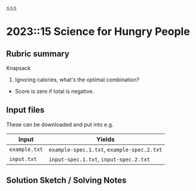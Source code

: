 [<<<](../README.md)

# 2023::15 Science for Hungry People

## Rubric summary

Knapsack

1. Ignoring calories, what's the optimal combination?
  - Score is zero if total is negative.

## Input files

These can be downloaded and put into e.g.

| Input         | Yields                                     |
|---------------|--------------------------------------------|
| `example.txt` | `example-spec.1.txt`, `example-spec.2.txt` |
| `input.txt`   | `input-spec.1.txt`, `input-spec.2.txt`     |

## Solution Sketch / Solving Notes
